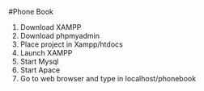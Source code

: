 #Phone Book  
1) Download XAMPP  
2) Download phpmyadmin  
3) Place project in Xampp/htdocs  
4) Launch XAMPP  
5) Start Mysql  
6) Start Apace  
7) Go to web browser and type in localhost/phonebook  
 
